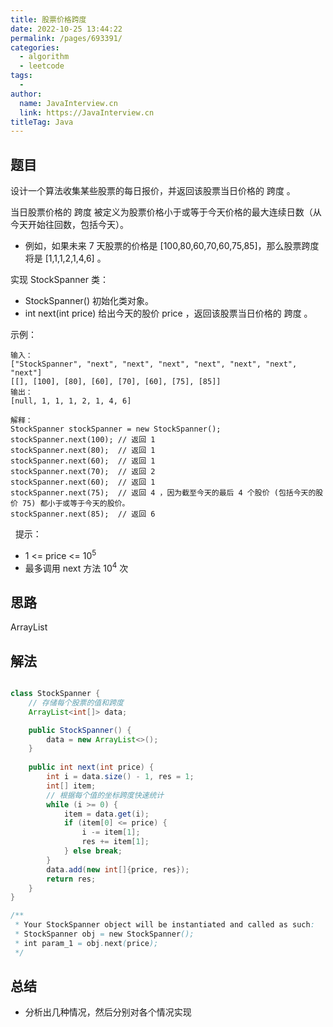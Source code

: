 ```yaml
---
title: 股票价格跨度
date: 2022-10-25 13:44:22
permalink: /pages/693391/
categories:
  - algorithm
  - leetcode
tags:
  - 
author: 
  name: JavaInterview.cn
  link: https://JavaInterview.cn
titleTag: Java
---
```



## 题目

设计一个算法收集某些股票的每日报价，并返回该股票当日价格的 跨度 。

当日股票价格的 跨度 被定义为股票价格小于或等于今天价格的最大连续日数（从今天开始往回数，包括今天）。

- 例如，如果未来 7 天股票的价格是 [100,80,60,70,60,75,85]，那么股票跨度将是 [1,1,1,2,1,4,6] 。

实现 StockSpanner 类：

- StockSpanner() 初始化类对象。
- int next(int price) 给出今天的股价 price ，返回该股票当日价格的 跨度 。

示例：

    输入：
    ["StockSpanner", "next", "next", "next", "next", "next", "next", "next"]
    [[], [100], [80], [60], [70], [60], [75], [85]]
    输出：
    [null, 1, 1, 1, 2, 1, 4, 6]
    
    解释：
    StockSpanner stockSpanner = new StockSpanner();
    stockSpanner.next(100); // 返回 1
    stockSpanner.next(80);  // 返回 1
    stockSpanner.next(60);  // 返回 1
    stockSpanner.next(70);  // 返回 2
    stockSpanner.next(60);  // 返回 1
    stockSpanner.next(75);  // 返回 4 ，因为截至今天的最后 4 个股价 (包括今天的股价 75) 都小于或等于今天的股价。
    stockSpanner.next(85);  // 返回 6
 
提示：

- 1 <= price <= 10<sup>5</sup>
- 最多调用 next 方法 10<sup>4</sup> 次


## 思路

ArrayList

## 解法
```java

class StockSpanner {
    // 存储每个股票的值和跨度
    ArrayList<int[]> data;

    public StockSpanner() {
        data = new ArrayList<>();
    }
    
    public int next(int price) {
        int i = data.size() - 1, res = 1;
        int[] item;
        // 根据每个值的坐标跨度快速统计
        while (i >= 0) {
            item = data.get(i);
            if (item[0] <= price) {
                i -= item[1];
                res += item[1];
            } else break;
        }
        data.add(new int[]{price, res});
        return res;
    }
}

/**
 * Your StockSpanner object will be instantiated and called as such:
 * StockSpanner obj = new StockSpanner();
 * int param_1 = obj.next(price);
 */
```

## 总结

- 分析出几种情况，然后分别对各个情况实现 
